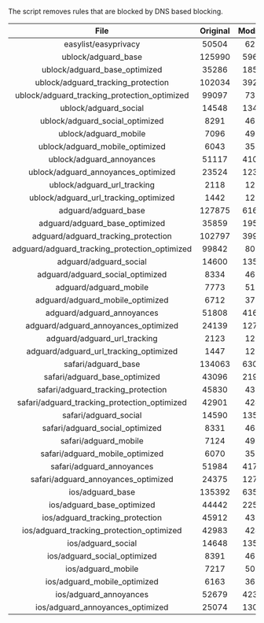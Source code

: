 The script removes rules that are blocked by DNS based blocking.


| File | Original | Modified |
|:----:|:-----:|:-----:|
| easylist/easyprivacy | 50504 | 6214 |
| ublock/adguard_base | 125990 | 59651 |
| ublock/adguard_base_optimized | 35286 | 18535 |
| ublock/adguard_tracking_protection | 102034 | 39285 |
| ublock/adguard_tracking_protection_optimized | 99097 | 7313 |
| ublock/adguard_social | 14548 | 13478 |
| ublock/adguard_social_optimized | 8291 | 4610 |
| ublock/adguard_mobile | 7096 | 4960 |
| ublock/adguard_mobile_optimized | 6043 | 3545 |
| ublock/adguard_annoyances | 51117 | 41073 |
| ublock/adguard_annoyances_optimized | 23524 | 12386 |
| ublock/adguard_url_tracking | 2118 | 1257 |
| ublock/adguard_url_tracking_optimized | 1442 | 1254 |
| adguard/adguard_base | 127875 | 61637 |
| adguard/adguard_base_optimized | 35859 | 19570 |
| adguard/adguard_tracking_protection | 102797 | 39991 |
| adguard/adguard_tracking_protection_optimized | 99842 | 8006 |
| adguard/adguard_social | 14600 | 13537 |
| adguard/adguard_social_optimized | 8334 | 4653 |
| adguard/adguard_mobile | 7773 | 5135 |
| adguard/adguard_mobile_optimized | 6712 | 3713 |
| adguard/adguard_annoyances | 51808 | 41697 |
| adguard/adguard_annoyances_optimized | 24139 | 12713 |
| adguard/adguard_url_tracking | 2123 | 1263 |
| adguard/adguard_url_tracking_optimized | 1447 | 1260 |
| safari/adguard_base | 134063 | 63079 |
| safari/adguard_base_optimized | 43096 | 21991 |
| safari/adguard_tracking_protection | 45830 | 4387 |
| safari/adguard_tracking_protection_optimized | 42901 | 4241 |
| safari/adguard_social | 14590 | 13521 |
| safari/adguard_social_optimized | 8331 | 4640 |
| safari/adguard_mobile | 7124 | 4995 |
| safari/adguard_mobile_optimized | 6070 | 3574 |
| safari/adguard_annoyances | 51984 | 41793 |
| safari/adguard_annoyances_optimized | 24375 | 12786 |
| ios/adguard_base | 135392 | 63597 |
| ios/adguard_base_optimized | 44442 | 22507 |
| ios/adguard_tracking_protection | 45912 | 4394 |
| ios/adguard_tracking_protection_optimized | 42983 | 4248 |
| ios/adguard_social | 14648 | 13552 |
| ios/adguard_social_optimized | 8391 | 4654 |
| ios/adguard_mobile | 7217 | 5036 |
| ios/adguard_mobile_optimized | 6163 | 3612 |
| ios/adguard_annoyances | 52679 | 42380 |
| ios/adguard_annoyances_optimized | 25074 | 13077 |